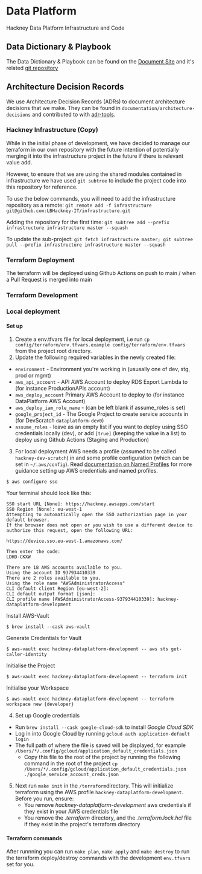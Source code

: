 # Data Platform

Hackney Data Platform Infrastructure and Code

## Data Dictionary & Playbook

The Data Dictionary & Playbook can be found on the [Document Site](https://lbhackney-it.github.io/lbh-hackney-data-platform-docs/) and it's related [git repository](https://github.com/LBHackney-IT/lbh-hackney-data-platform-docs)

## Architecture Decision Records

We use Architecture Decision Records (ADRs) to document architecture decisions that we make. They can be found in
`documentation/architecture-decisions` and contributed to with [adr-tools](https://github.com/npryce/adr-tools).

### Hackney Infrastructure (Copy)

While in the initial phase of development, we have decided to manage our terraform in our own repository with the
future intention of potentially merging it into the infrastructure project in the future if there is relevant value add.

However, to ensure that we are using the shared modules contained in infrastructure we have used `git subtree` to include
the project code into this repository for reference.

To use the below commands, you will need to add the infrastructure repository as a remote:
`git remote add -f infrastructure git@github.com:LBHackney-IT/infrastructure.git`

Adding the repository for the first time:
`git subtree add --prefix infrastructure infrastructure master --squash`

To update the sub-project:
`git fetch infrastructure master; git subtree pull --prefix infrastructure infrastructure master --squash`

### Terraform Deployment

The terraform will be deployed using Github Actions on push to main / when a Pull Request is merged into main

### Terraform Development

### Local deployment

#### Set up

1. Create a env.tfvars file for local deployment, i.e run `cp config/terraform/env.tfvars.example config/terraform/env.tfvars` from the project root directory.
2. Update the following required variables in the newly created file:
  - `environment` - Environment you're working in (ususally one of dev, stg, prod or mgmt)
  - `aws_api_account` - API AWS Account to deploy RDS Export Lambda to (for instance ProductionAPIs account)
  - `aws_deploy_account` Primary AWS Account to deploy to (for instance DataPlatform AWS Account)
  - `aws_deploy_iam_role_name` - (can be left blank if assume_roles is set)
  - `google_project_id` - The Google Project to create service accounts in (for DevScratch `dataplatform-dev0`)
  - `assume_roles` - leave as an empty list if you want to deploy using SSO credentials locally (dev), or add `[true]` (keeping the value in a list) to deploy using Github Actions (Staging and Production)

3. For local deployment AWS needs a profile (assumed to be called `hackney-dev-scratch`) in and some profile configuration (which can be set in `~/.aws/config`). Read [documentation on Named Profiles](https://docs.aws.amazon.com/cli/latest/userguide/cli-configure-profiles.html) for more guidance setting up AWS credentials and named profiles.

```
$ aws configure sso
```
Your terminal should look like this:
```
SSO start URL [None]: https://hackney.awsapps.com/start
SSO Region [None]: eu-west-1
Attempting to automatically open the SSO authorization page in your default browser.
If the browser does not open or you wish to use a different device to authorize this request, open the following URL:

https://device.sso.eu-west-1.amazonaws.com/

Then enter the code:
LDHD-CKXW

There are 18 AWS accounts available to you.
Using the account ID 937934410339
There are 2 roles available to you.
Using the role name "AWSAdministratorAccess"
CLI default client Region [eu-west-2]:
CLI default output format [json]:
CLI profile name [AWSAdministratorAccess-937934410339]: hackney-dataplatform-development
```

Install AWS-Vault
```
$ brew install --cask aws-vault
```

Generate Credentials for Vault
```
$ aws-vault exec hackney-dataplatform-development -- aws sts get-caller-identity
```

Initialise the Project
```
$ aws-vault exec hackney-dataplatform-development -- terraform init
```

Initialise your Workspace
```
$ aws-vault exec hackney-dataplatform-development -- terraform workspace new {developer}
```

4. Set up Google credentials

- Run `brew install --cask google-cloud-sdk` to install *Google Cloud SDK* 
- Log in into Google Cloud by running `gcloud auth application-default login`
- The full path of where the file is saved will be displayed, for example `/Users/*/.config/gcloud/application_default_credentials.json`
   - Copy this file to the root of the project by running the following command in the root of the project `cp /Users/*/.config/gcloud/application_default_credentials.json ./google_service_account_creds.json` 

5. Next run `make init` in the `/terraform`directory.
This will initialize terraform using the AWS profile `hackney-dataplatform-development`. Before you run, ensure:
   - You remove *hackney-dataplatform-development* aws credentials if they exist in your AWS credentials file
   - You remove the *.terraform* directory, and the *.terraform.lock.hcl* file if they exist in the project's terraform directory

#### Terraform commands

After runnning you can run `make plan`, `make apply` and `make destroy` to run the terraform deploy/destroy commands with the development `env.tfvars` set for you.



